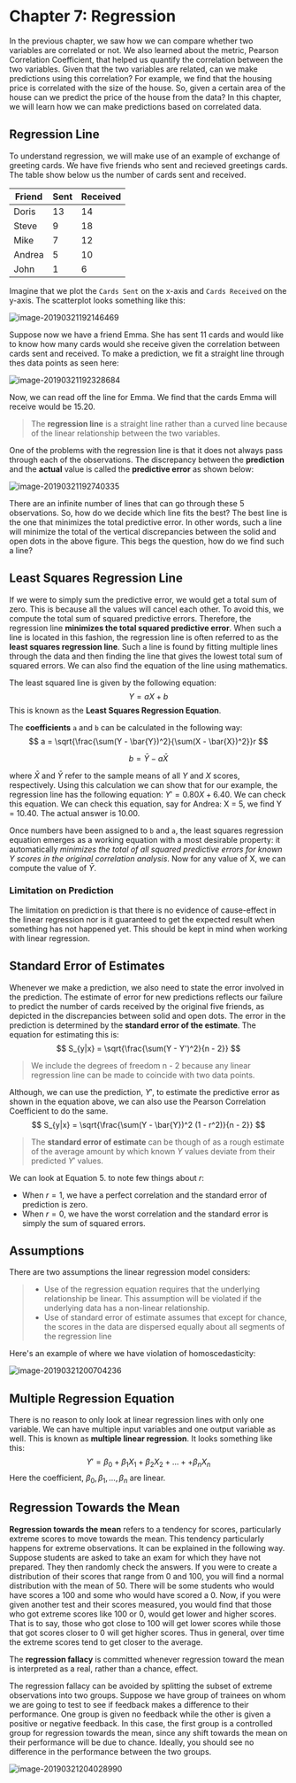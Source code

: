 # Chapter 7: Regression

In the previous chapter, we saw how we can compare whether two variables are correlated or not. We also learned about the metric, Pearson Correlation Coefficient, that helped us quantify the correlation between the two variables. Given that the two variables are related, can we make predictions using this correlation?  For example, we find that the housing price is correlated with the size of the house. So, given a certain area of the house can we predict the price of the house from the data? In this chapter, we will learn how we can make predictions based on correlated data. 

## Regression Line

To understand regression, we will make use of an example of exchange of greeting cards. We have five friends who sent and recieved greetings cards. The table show below us the number of cards sent and received. 

| Friend | Sent | Received |
| ------ | ---- | -------- |
| Doris  | 13   | 14       |
| Steve  | 9    | 18       |
| Mike   | 7    | 12       |
| Andrea | 5    | 10       |
| John   | 1    | 6        |

Imagine that we plot the `Cards Sent` on the x-axis and `Cards Received` on the y-axis. The scatterplot looks something like this: 

![image-20190321192146469](Statistics_main_Chapter07.assets/image-20190321192146469.png)

Suppose now we have a friend Emma. She has sent 11 cards and would like to know how many cards would she receive given the correlation between cards sent and received. To make a prediction, we fit a straight line through thes data points as seen here: 

![image-20190321192328684](Statistics_main_Chapter07.assets/image-20190321192328684.png)

Now, we can read off the line for Emma. We find that the cards Emma will receive would be 15.20. 

> The **regression line** is a straight line rather than a curved line because of the linear relationship between the two variables. 

One of the problems with the regression line is that it does not always pass through each of the observations. The discrepancy between the **prediction** and the **actual** value is called the **predictive error** as shown below: 

![image-20190321192740335](Statistics_main_Chapter07.assets/image-20190321192740335.png)

There are an infinite number of lines that can go through these 5 observations. So, how do we decide which line fits the best? The best line is the one that minimizes the total predictive error. In other words, such a line will minimize the  total of the vertical discrepancies between the solid and open dots in the above figure. This begs the question, how do we find such a line? 

## Least Squares Regression Line

If we were to simply sum the predictive error, we would get a total sum of zero. This is because all the values will cancel each other. To avoid this, we compute the total sum of squared predictive errors. Therefore, the regression line **minimizes the total squared predictive error**. When such a line is located in this fashion, the regression line is often referred to as the **least squares regression line**. Such a line is found by fitting multiple lines through the data and then finding the line that gives the lowest total sum of squared errors. We can also find the equation of the line using mathematics. 

The least squared line is given by the following equation: 
$$
Y = aX + b
$$
This is known as the **Least Squares Regression Equation**. 

The **coefficients** `a` and `b` can be calculated in the following way: 
$$
a = \sqrt{\frac{\sum(Y - \bar{Y})^2}{\sum(X - \bar{X})^2}}r
$$

$$
b = \bar{Y} - a\bar{X}
$$

where $\bar{X}$ and $\bar{Y}$ refer to the sample means of all $Y$ and $X$ scores, respectively. Using this calculation we can show that for our example, the regression line has the following equation: $Y' = 0.80X + 6.40$. We can check this equation.  We can check this equation, say for Andrea: X = 5, we find Y = 10.40. The actual answer is 10.00. 

Once numbers have been assigned to `b` and `a`, the least squares regression equation emerges as a working equation with a most desirable property: it automatically *minimizes the total of all squared predictive errors for known Y scores in the original correlation analysis*. Now for any value of X, we can compute the value of $\bar{Y}$. 

### Limitation on Prediction

The limitation on prediction is that there is no evidence of cause-effect in the linear regression nor is it guaranteed to get the expected result when something has not happened yet. This should be kept in mind when working with linear regression. 

## Standard Error of Estimates

Whenever we make a prediction, we also need to state the error involved in the prediction. The estimate of error for new predictions reflects our failure to predict the number of cards received by the original five friends, as depicted in the discrepancies between solid and open dots. The error in the prediction is determined by the **standard error of the estimate**. The equation for estimating this is: 
$$
S_{y|x} = \sqrt{\frac{\sum(Y - Y')^2}{n - 2}}
$$

> We include the degrees of freedom n - 2 because any linear regression line can be made to coincide with two data points. 

Although, we can use the prediction,  $Y'$, to estimate the predictive error as shown in the equation above, we can also use the Pearson Correlation Coefficient to do the same. 
$$
S_{y|x} = \sqrt{\frac{\sum(Y - \bar{Y})^2 (1 - r^2)}{n - 2}}
$$

> The **standard error of estimate** can be though of as a rough estimate of the average amount by which known $Y$ values deviate from their predicted $Y'$ values. 

We can look at Equation 5. to note few things about $r$: 

* When $r = 1$, we have a perfect correlation and the standard error of prediction is zero. 
* When $r = 0$, we have the worst correlation and the standard error is simply the sum of squared errors. 

## Assumptions

There are two assumptions the linear regression model considers: 

> * Use of the regression equation requires that the underlying relationship be linear. This assumption will be violated if the underlying data has a non-linear relationship. 
> * Use of standard error of estimate assumes that except for chance, the scores in the data are dispersed equally about all segments of the regression line 

Here's an example of where we have violation of homoscedasticity: 

![image-20190321200704236](Statistics_main_Chapter07.assets/image-20190321200704236.png)



## Multiple Regression Equation

There is no reason to only look at linear regression lines with only one variable. We can have multiple input variables and one output variable as well. This is known as **multiple linear regression**. It looks something like this: 
$$
Y' = \beta_0 + \beta_1X_1 + \beta_2X_2 + ... + + \beta_nX_n
$$
Here the coefficient, $\beta_0, \beta_1, …,\beta_n$ are linear. 

## Regression Towards the Mean

**Regression towards the mean** refers to a tendency for scores, particularly extreme scores to move towards the mean. This tendency particularly happens for extreme observations. It can be explained in the following way. Suppose students are asked to take an exam for which they have not prepared. They then randomly check the answers. If you were to create a distribution of their scores that range from 0 and 100, you will find a normal distribution with the mean of 50. There will be some students who would have scores a 100 and some who would have scored a 0. Now, if you were given another test and their scores measured, you would find that those who got extreme scores like 100 or 0, would get lower and higher scores. That is to say, those who got close to 100 will get lower scores while those that got scores closer to 0 will get higher scores. Thus in general, over time the extreme scores tend to get closer to the average. 

The **regression fallacy** is committed whenever regression toward the mean is interpreted as a real, rather than a chance, effect. 

The regression fallacy can be avoided by splitting the subset of extreme observations into two groups. Suppose we have group of trainees on whom we are going to test to see if feedback makes a difference to their performance. One group is given no feedback while the other is given a positive or negative feedback. In this case, the first group is a controlled group for regression towards the mean, since any shift towards the mean on their performance will be due to chance. Ideally, you should see no difference in the performance between the two groups. 

![image-20190321204028990](Statistics_main_Chapter07.assets/image-20190321204028990.png)

